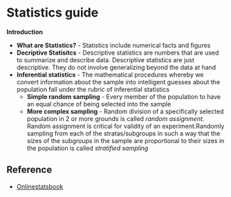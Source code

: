 # Statistics guide

**Introduction**
- **What are Statistics?** - Statistics include numerical facts and figures
- **Decriptive Statisitcs** - Descriptive statistics are numbers that are used to summarize and describe data. Descriptive statistics are just descriptive. They do not involve generalizing beyond the data at hand
- **Inferential statistics** - The mathematical procedures whereby we convert information about the sample into intelligent guesses about the population fall under the rubric of inferential statistics
  - **Simple random sampling** - Every member of the population to have an equal chance of being selected into the sample
  - **More complex sampling** - Random division of a specifically selected population in 2 or more grounds is called *random assignment.* Random assignment is critical for validity of an experiment.Randomly sampling from each of the stratas/subgroups in such a way that the sizes of the subgroups in the sample are proportional to their sizes in the population is called *stratified sampling*


## Reference

- [Onlinestatsbook](http://onlinestatbook.com/2/index.html)
